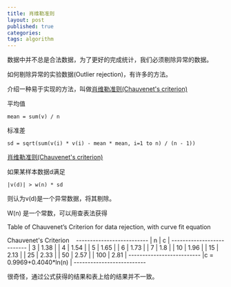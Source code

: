 ```yaml
---
title: 肖维勒准则
layout: post
published: true
categories: 
tags: algorithm
---
```


数据中并不总是合法数据，为了更好的完成统计，我们必须剔除异常的数据。

如何剔除异常的实验数据(Outlier rejection)，有许多的方法。

介绍一种易于实现的方法，叫做[肖维勒准则(Chauvenet's criterion)](http://en.wikipedia.org/wiki/Chauvenet's_criterion)

平均值

    mean = sum(v) / n

标准差

    sd = sqrt(sum(v(i) * v(i) - mean * mean, i=1 to n) / (n - 1))

[肖维勒准则(Chauvenet's criterion)](http://en.wikipedia.org/wiki/Chauvenet's_criterion)

如果某样本数据d满足

    |v(d)| > w(n) * sd

则认为v(d)是一个异常数据，将其剔除。

W(n) 是一个常数，可以用查表法获得

Table of Chauvenet’s Criterion for data rejection, with curve fit equation

Chauvenet's Criterion
  
    --------------------------
    | n          | c         |
    --------------------------
    | 3          | 1.38      |
    | 4          | 1.54      |
    | 5          | 1.65      |
    | 6          | 1.73      |
    | 7          | 1.8       |
    | 10         | 1.96      |
    | 15         | 2.13      |
    | 25         | 2.33      |
    | 50         | 2.57      |
    | 100        | 2.81      |
    --------------------------
    |c = 0.9969+0.4040*ln(n) |
    --------------------------

很奇怪，通过公式获得的结果和表上给的结果并不一致。
